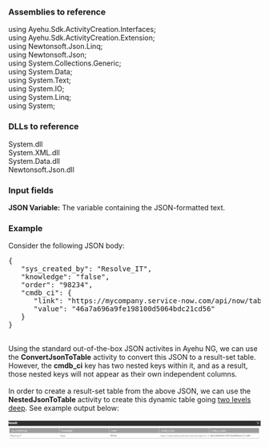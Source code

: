 ### Assemblies to reference

using Ayehu.Sdk.ActivityCreation.Interfaces;<br>
using Ayehu.Sdk.ActivityCreation.Extension;<br>
using Newtonsoft.Json.Linq;<br>
using Newtonsoft.Json;<br>
using System.Collections.Generic;<br>
using System.Data;<br>
using System.Text;<br>
using System.IO;<br>
using System.Linq;<br>
using System;<br>

### DLLs to reference

System.dll<br>
System.XML.dll<br>
System.Data.dll<br>
Newtonsoft.Json.dll<br>

### Input fields

<b>JSON Variable:</b> The variable containing the JSON-formatted text.

### Example

Consider the following JSON body:
<br>
<pre>{
   "sys_created_by": "Resolve_IT",
   "knowledge": "false",
   "order": "98234",
   "cmdb_ci": {
      "link": "https://mycompany.service-now.com/api/now/table/cmdb_ci/46a7a696a9fe198100d5064bdc21cd56",
      "value": "46a7a696a9fe198100d5064bdc21cd56"
   }
}</pre>
<br>
Using the standard out-of-the-box JSON activites in Ayehu NG, we can use the <b>ConvertJsonToTable</b> activity to convert this JSON to a result-set table.  However, the <b>cmdb_ci</b> key has two nested keys within it, and as a result, those nested keys will not appear as their own independent columns.
<br><br>
In order to create a result-set table from the above JSON, we can use the <b>NestedJsonToTable</b> activity to create this dynamic table going <u>two levels deep</u>.  See example output below:
<br><br>
<img src="https://raw.githubusercontent.com/Ayehu/custom-activities/master/NestedJsonToTable/screenshots/output_example.png">
